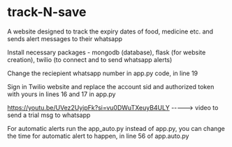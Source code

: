 # track-N-save
A website designed to track the expiry dates of food, medicine etc. and sends alert messages to their whatsapp

Install necessary packages - mongodb (database), flask (for website creation), twilio (to connect and to send whatsapp alerts)

Change the reciepient whatsapp number in app.py code, in line 19

Sign in Twilio website and replace the account sid and authorized token with yours in lines 16 and 17 in app.py

https://youtu.be/UVez2UyjpFk?si=vu0DWuTXeuyB4ULY -----> video to send a trial msg to whatsapp

For automatic alerts run the app_auto.py instead of app.py, you can change the time for automatic alert to happen, in line 56 of app.auto.py
